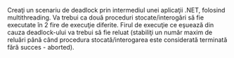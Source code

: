Creaţi un scenariu de deadlock prin intermediul unei aplicaţii .NET, folosind
multithreading. Va trebui ca două proceduri stocate/interogări să fie executate în 2 fire
de execuţie diferite. Firul de execuţie ce eşuează din cauza deadlock-ului va trebui să fie
reluat (stabiliţi un număr maxim de reluări până când procedura stocată/interogarea este
considerată terminată fără succes - aborted). 
